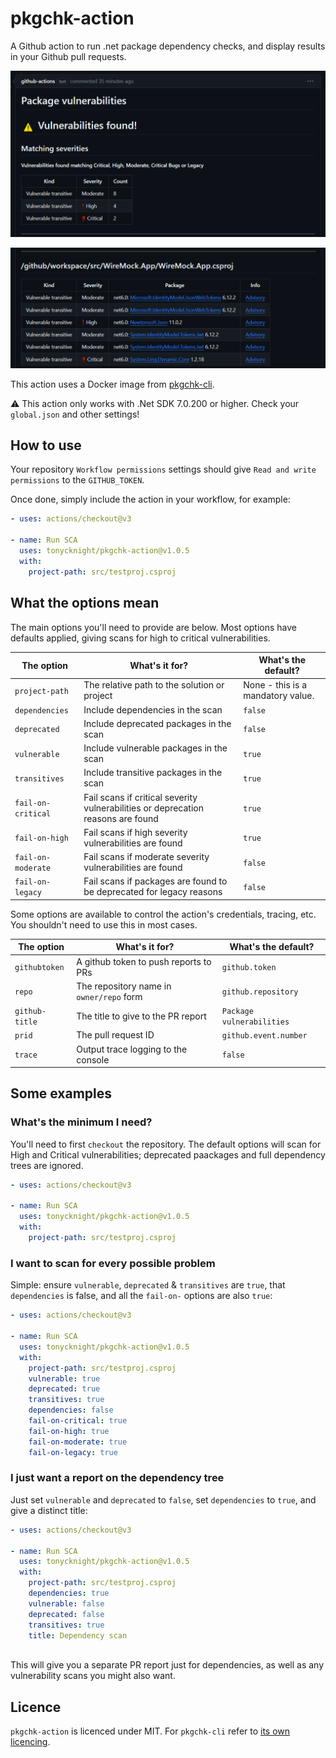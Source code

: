 # pkgchk-action

A Github action to run .net package dependency checks, and display results in your Github pull requests.

![Vulnerabilities](./docs/Vulnerabilities1.png)

![Vulnerabilities](./docs/Vulnerabilities2.png)


This action uses a Docker image from [pkgchk-cli](https://github.com/tonycknight/pkgchk-cli).

:warning: This action only works with .Net SDK 7.0.200 or higher. Check your `global.json` and other settings!

## How to use

Your repository `Workflow permissions` settings should give `Read and write permissions` to the `GITHUB_TOKEN`.

Once done, simply include the action in your workflow, for example:

```yaml
- uses: actions/checkout@v3

- name: Run SCA
  uses: tonycknight/pkgchk-action@v1.0.5
  with:
    project-path: src/testproj.csproj    
```

## What the options mean

The main options you'll need to provide are below. Most options have defaults applied, giving scans for high to critical vulnerabilities.

| The option  | What's it for?  | What's the default? |
| - | - | - |
| `project-path` | The relative path to the solution or project | None - this is a mandatory value. |
| `dependencies` | Include dependencies in the scan | `false` |
| `deprecated` | Include deprecated packages in the scan | `false` |
| `vulnerable` | Include vulnerable packages in the scan | `true` |
| `transitives` | Include transitive packages in the scan | `true` |
| `fail-on-critical` | Fail scans if critical severity vulnerabilities or deprecation reasons are found | `true` |
| `fail-on-high` | Fail scans if high severity vulnerabilities are found | `true` |
| `fail-on-moderate` | Fail scans if moderate severity vulnerabilities are found | `false` |
| `fail-on-legacy` | Fail scans if packages are found to be deprecated for legacy reasons | `false` |


Some options are available to control the action's credentials, tracing, etc. You shouldn't need to use this in most cases.

| The option  | What's it for?  | What's the default? |
| - | - | - |
| `githubtoken` | A github token to push reports to PRs | `github.token` |
| `repo` | The repository name in `owner/repo` form | `github.repository` |
| `github-title` | The title to give to the PR report | `Package vulnerabilities` |
| `prid` | The pull request ID | `github.event.number` | 
| `trace` | Output trace logging to the console | `false` |


## Some examples

### What's the minimum I need?

You'll need to first `checkout` the repository. The default options will scan for High and Critical vulnerabilities; deprecated paackages and full dependency trees are ignored.

```yaml
- uses: actions/checkout@v3

- name: Run SCA
  uses: tonycknight/pkgchk-action@v1.0.5
  with:
    project-path: src/testproj.csproj    
```

### I want to scan for every possible problem

Simple: ensure `vulnerable`, `deprecated` & `transitives` are `true`, that `dependencies` is false, and all the `fail-on-` options are also `true`:

```yaml
- uses: actions/checkout@v3

- name: Run SCA
  uses: tonycknight/pkgchk-action@v1.0.5
  with:
    project-path: src/testproj.csproj    
    vulnerable: true
    deprecated: true
    transitives: true
    dependencies: false
    fail-on-critical: true
    fail-on-high: true
    fail-on-moderate: true
    fail-on-legacy: true
```

### I just want a report on the dependency tree

Just set `vulnerable` and `deprecated` to `false`, set `dependencies` to `true`, and give a distinct title:

```yaml
- uses: actions/checkout@v3

- name: Run SCA
  uses: tonycknight/pkgchk-action@v1.0.5
  with:
    project-path: src/testproj.csproj    
    dependencies: true
    vulnerable: false
    deprecated: false
    transitives: true
    title: Dependency scan
   
```

This will give you a separate PR report just for dependencies, as well as any vulnerability scans you might also want.

## Licence

`pkgchk-action` is licenced under MIT.
For `pkgchk-cli` refer to [its own licencing](https://github.com/tonycknight/pkgchk-cli).

